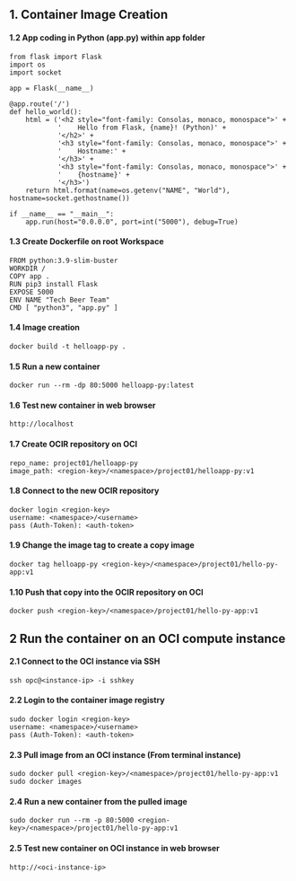 ## 1. Container Image Creation
#### 1.2 App coding in Python (app.py) within app folder
```
from flask import Flask
import os
import socket

app = Flask(__name__)

@app.route('/')
def hello_world():
    html = ('<h2 style="font-family: Consolas, monaco, monospace">' +
            '    Hello from Flask, {name}! (Python)' +
            '</h2>' +
            '<h3 style="font-family: Consolas, monaco, monospace">' +
            '    Hostname:' +
            '</h3>' +
            '<h3 style="font-family: Consolas, monaco, monospace">' +
            '    {hostname}' +
            '</h3>')
    return html.format(name=os.getenv("NAME", "World"), hostname=socket.gethostname())

if __name__ == "__main__":
    app.run(host="0.0.0.0", port=int("5000"), debug=True)
```

#### 1.3 Create Dockerfile on root Workspace
```
FROM python:3.9-slim-buster
WORKDIR /
COPY app .
RUN pip3 install Flask
EXPOSE 5000
ENV NAME "Tech Beer Team"
CMD [ "python3", "app.py" ]
```

#### 1.4 Image creation
```
docker build -t helloapp-py .
```

#### 1.5 Run a new container
```
docker run --rm -dp 80:5000 helloapp-py:latest
```

#### 1.6 Test new container in web browser
```
http://localhost
```

#### 1.7 Create OCIR repository on OCI
```
repo_name: project01/helloapp-py
image_path: <region-key>/<namespace>/project01/helloapp-py:v1
```

#### 1.8 Connect to the new OCIR repository
```
docker login <region-key>
username: <namespace>/<username>
pass (Auth-Token): <auth-token>
```

#### 1.9 Change the image tag to create a copy image
```
docker tag helloapp-py <region-key>/<namespace>/project01/hello-py-app:v1
```

#### 1.10 Push that copy into the OCIR repository on OCI
```
docker push <region-key>/<namespace>/project01/hello-py-app:v1
```

## 2 Run the container on an OCI compute instance
#### 2.1 Connect to the OCI instance via SSH
```
ssh opc@<instance-ip> -i sshkey
```

#### 2.2 Login to the container image registry
```
sudo docker login <region-key>
username: <namespace>/<username>
pass (Auth-Token): <auth-token>
```

#### 2.3 Pull image from an OCI instance (From terminal instance)
```
sudo docker pull <region-key>/<namespace>/project01/hello-py-app:v1
sudo docker images
```

#### 2.4 Run a new container from the pulled image
```
sudo docker run --rm -p 80:5000 <region-key>/<namespace>/project01/hello-py-app:v1
```

#### 2.5 Test new container on OCI instance in web browser
```
http://<oci-instance-ip>
```
